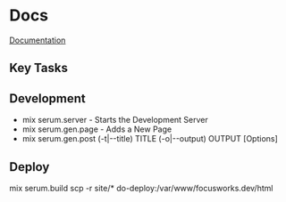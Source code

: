 # Docs

[Documentation](https://dalgona.github.io/Serum/docs/mix-tasks.html#serum)

## Key Tasks

## Development

- mix serum.server - Starts the Development Server
- mix serum.gen.page - Adds a New Page
- mix serum.gen.post (-t|--title) TITLE (-o|--output) OUTPUT [Options]

## Deploy

mix serum.build
scp -r site/\* do-deploy:/var/www/focusworks.dev/html
